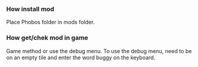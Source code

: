 ### How install mod
Place Phobos folder in mods folder.
### How get/chek mod in game
Game method or use the debug menu. To use the debug menu, need to be on an empty tile and enter the word buggy on the keyboard.
